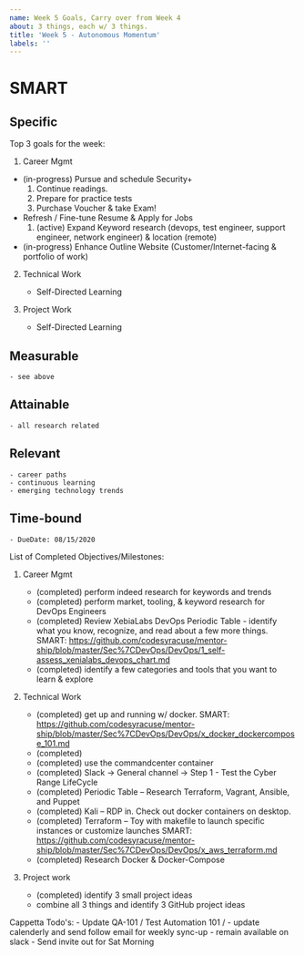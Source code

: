 ```yaml
---
name: Week 5 Goals, Carry over from Week 4
about: 3 things, each w/ 3 things.
title: 'Week 5 - Autonomous Momentum'
labels: ''
---
```


# SMART
## Specific

Top 3 goals for the week: 

1.	Career Mgmt
 - (in-progress) Pursue and schedule Security+
    1.	Continue readings.
    2.	Prepare for practice tests
    3.	Purchase Voucher & take Exam!
 -  Refresh / Fine-tune Resume & Apply for Jobs
    1. (active) Expand Keyword research (devops, test engineer, support engineer, network engineer) & location (remote)
 - (in-progress) Enhance Outline Website (Customer/Internet-facing & portfolio of work)

2. Technical Work
    - Self-Directed Learning
       
    
3. Project Work
    - Self-Directed Learning

## Measurable
    - see above

## Attainable
    - all research related

## Relevant
    - career paths
    - continuous learning
    - emerging technology trends

## Time-bound
    - DueDate: 08/15/2020


List of Completed Objectives/Milestones: 

1. Career Mgmt
    - (completed) perform indeed research for keywords and trends 
    - (completed) perform market, tooling, & keyword research for DevOps Engineers
    - (completed) Review XebiaLabs DevOps Periodic Table - identify what you know, recognize, and read about a few more things.
        SMART: https://github.com/codesyracuse/mentor-ship/blob/master/Sec%7CDevOps/DevOps/1_self-assess_xenialabs_devops_chart.md
    - (completed) identify a few categories and tools that you want to learn & explore

2. Technical Work
    - (completed) get up and running w/ docker.
        SMART: https://github.com/codesyracuse/mentor-ship/blob/master/Sec%7CDevOps/DevOps/x_docker_dockercompose_101.md
    - (completed) 
    - (completed) use the commandcenter container
    - (completed) Slack -> General channel -> Step 1 - Test the Cyber Range LifeCycle
    - (completed) Periodic Table – Research Terraform, Vagrant, Ansible, and Puppet
    - (completed) Kali – RDP in. Check out docker containers on desktop.
    - (completed) Terraform – Toy with makefile to launch specific instances or customize launches 
        SMART: https://github.com/codesyracuse/mentor-ship/blob/master/Sec%7CDevOps/DevOps/x_aws_terraform.md
    - (completed) Research Docker & Docker-Compose

3. Project work
    - (completed) identify 3 small project ideas 
    - combine all 3 things and identify 3 GitHub project ideas

Cappetta Todo's: 
    - Update QA-101 / Test Automation 101 /
    - update calenderly and send follow email for weekly sync-up
    - remain available on slack
    - Send invite out for Sat Morning

